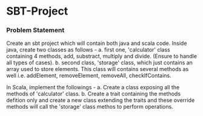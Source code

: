 # SBT-Project

### Problem Statement
Create an sbt project which will contain both java and scala code. Inside java, create two classes as follows -
    a. first one, 'calculator' class containing 4 methods, add, substract, multiply and divide. (Ensure to handle all types of cases).
    b. second class, 'storage' class, which just contains an array used to store elements. This class will contains several methods as well i.e. addElement, removeElement, removeAll, checkIfContains.

In Scala, implement the followings -
    a. Create a class exposing all the methods of 'calculator' class.
    b. Create a trait containing the methods defition only and create a new class extending the traits and these override methods will call the 'storage' class methos to perform operations.
